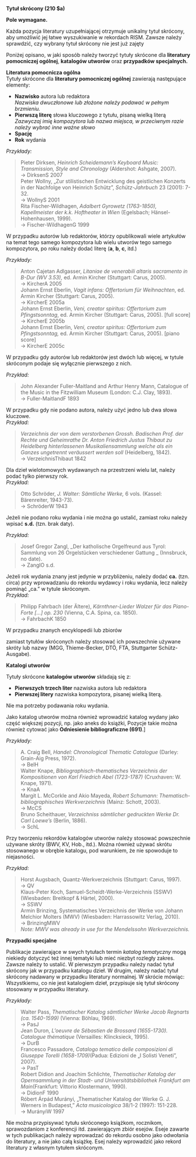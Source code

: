 

**Tytuł skrócony (210 $a)**

**Pole wymagane.**

Każda pozycja literatury uzupełniającej otrzymuje unikalny tytuł skrócony, aby umożliwić jej łatwe wyszukiwanie w rekordach RISM. Zawsze należy sprawdzić, czy wybrany tytuł skrócony nie jest już zajęty  

Poniżej opisano, w jaki sposób należy tworzyć tytuły skrócone dla **literatury pomocniczej ogólnej**, **katalogów utworów** oraz **przypadków specjalnych.**

**Literatura pomocnicza ogólna**    
Tytuły skrócone dla **literatury pomocniczej ogólnej** zawierają następujące elementy:

- **Nazwisko** autora lub redaktora  
_Nazwiska dwuczłonowe lub złożone należy podawać w pełnym brzmieniu._  
- **Pierwszą literę** słowa kluczowego z tytułu, pisaną wielką literą  
_Zazwyczaj imię kompozytora lub nazwa miejsca, w przeciwnym razie należy wybrać inne ważne słowo_  
- **Spację**
- **Rok** wydania

_Przykłady:_

> Pieter Dirksen, _Heinrich Scheidemann’s Keyboard Music: Transmission, Style and Chronology_ (Aldershot: Ashgate, 2007).  
>             → DirksenS 2007  
> Peter Wollny, „Zur stilistischen Entwicklung des geistlichen Konzerts in der Nachfolge von Heinrich Schütz”, _Schütz-Jahrbuch_ 23 (2001): 7-32.  
>             → WollnyS 2001  
> Rita Fischer-Wildhagen, _Adalbert Gyrowetz (1763-1850), Kapellmeister der k.k. Hoftheater in Wien_ (Egelsbach; Hänsel-Hohenhausen, 1999).  
>             → Fischer-WildhagenG 1999



W przypadku autorów lub redaktorów, którzy opublikowali wiele artykułów na temat tego samego kompozytora lub wielu utworów tego samego kompozytora, po roku należy dodać literę (**a**, **b**, **c**, itd.)   



_Przykłady:_

> Anton Cajetan Adlgasser, _Litaniae de venerabili altaris sacramento in B-Dur (WV 3.53),_ ed. Armin Kircher (Stuttgart: Carus, 2005).  
>             → KircherA 2005  
> Johann Ernst Eberlin, _Vagit infans: Offertorium für Weihnachten_, ed. Armin Kircher (Stuttgart: Carus, 2005).  
>             → KircherE 2005a  
> Johann Ernst Eberlin, _Veni, creator spiritus: Offertorium zum Pfingstsonntag_, ed. Armin Kircher (Stuttgart: Carus, 2005). [full score]  
>             → KircherE 2005b  
> Johann Ernst Eberlin, _Veni, creator spiritus: Offertorium zum Pfingstsonntag,_ ed. Armin Kircher (Stuttgart: Carus, 2005). [piano score]  
>             → KircherE 2005c

W przypadku gdy autorów lub redaktorów jest dwóch lub więcej, w tytule skróconym podaje się wyłącznie pierwszego z nich.



_Przykład:_  

> John Alexander Fuller-Maitland and Arthur Henry Mann, Catalogue of the Music in the Fitzwilliam Museum (London: C.J. Clay, 1893).  
>             → Fuller-MaitlandF 1893


W przypadku gdy nie podano autora, należy użyć jedno lub dwa słowa kluczowe.  
_Przykład:_

> _Verzeichnis der von dem verstorbenen Grossh. Badischen Prof. der Rechte und Geheimrathe Dr. Anton Friedrich Justus Thibaut zu Heidelberg hinterlassenen Musikaliensammlung welche als ein Ganzes ungetrennt veräussert werden soll_ (Heidelberg, 1842).  
>             → VerzeichnisThibaut 1842



Dla dzieł wielotomowych wydawanych na przestrzeni wielu lat, należy podać tylko pierwszy rok.   
_Przykład:_

> Otto Schröder, _J. Walter: Sämtliche Werke,_ 6 vols. (Kassel: Bärenreiter, 1943-73).  
>             → SchröderW 1943

Jeżeli nie podano roku wydania i nie można go ustalić, zamiast roku należy wpisać **s.d.** (tzn. brak daty).

_Przykład:_

> Josef Gregor Zangl, _Der katholische Orgelfreund aus Tyrol: Sammlung von 26 Orgelstücken verschiedener Gattung _ (Innsbruck, no date).  
>             → ZanglO s.d.


Jeżeli rok wydania znany jest jedynie w przybliżeniu, należy dodać **ca.** (tzn. circa) przy wprowadzaniu do rekordu wydawcy i roku wydania, lecz należy pominąć „ca.” w tytule skróconym.  
_Przykład:_  

> Philipp Fahrbach (der Ältere), _Kärnthner-Lieder Walzer für das Piano-Forte [...] op. 230_ (Vienna, C.A. Spina, ca. 1850).  
>             → FahrbachK 1850

W przypadku znanych encyklopedii lub zbiorów  

 zamiast tytułów skróconych należy stosować ich powszechnie używane skróty lub nazwy (MGG, Thieme-Becker, DTÖ, FTA, Stuttgarter Schütz-Ausgabe).



**Katalogi utworów**

Tytuły skrócone **katalogów utworów** składają się z:

- **Pierwszych trzech liter** nazwiska autora lub redaktora  
- **Pierwszej litery** nazwiska kompozytora, pisanej wielką literą.

Nie ma potrzeby podawania roku wydania.  

Jako katalog utworów można również wprowadzić  katalog wydany jako część większej pozycji, np. jako aneks do książki, Pozycje takie można również cytować jako  **Odniesienie bibliograficzne (691)**.]

_Przykłady:_

> A. Craig Bell, _Handel: Chronological Thematic Catalogue_ (Darley: Grain-Aig Press, 1972).  
>             → BelH  
> Walter Knape, _Bibliographisch-thematisches Verzeichnis der Kompositionen von Karl Friedrich Abel (1723-1787)_ (Cruxhaven: W. Knape, 1971).  
>             → KnaA  
> Margit L. McCorkle and Akio Mayeda, _Robert Schumann: Thematisch-bibliographisches Werkverzeichnis_ (Mainz: Schott, 2003).  
>             → McCS  
> Bruno Scheithauer, _Verzeichniss sämtlicher gedruckten Werke Dr. Carl Loewe’s_ (Berlin, 1886).  
>          → SchL

Przy tworzeniu rekordów katalogów utworów należy stosować powszechnie używane skróty (BWV, KV, Hob., itd.). Można również używać skrótu stosowanego w obrębie katalogu, pod warunkiem, że nie spowoduje to niejasności.



_Przykład:_  

> Horst Augsbach, Quantz-Werkverzeichnis (Stuttgart: Carus, 1997).  
>            → QV  
> Klaus-Peter Koch, Samuel-Scheidt-Werke-Verzeichnis (SSWV) (Wiesbaden: Breitkopf & Härtel, 2000).  
>            → SSWV  
> Armin Brinzing,  Systematisches Verzeichnis der Werke von Johann Melchior Molters (MWV) (Wiesbaden: Harrassowitz Verlag, 2010).  
>            → BrinzingMWV  
>                _Note: MWV was already in use for the Mendelssohn Werkverzeichnis._



**Przypadki specjalne**

Publikacje zawierające w swych tytułach termin _katalog tematyczny_ mogą niekiedy dotyczyć też innej tematyki lub mieć niezbyt rozległy zakres. Zawsze należy to ustalić. W pierwszym przypadku należy nadać tytuł skrócony jak w przypadku katalogu dzieł. W drugim, należy nadać tytuł skrócony nadawany w przypadku literatury normalnej. W skrócie mówiąc: Wszystkiemu, co nie jest katalogiem dzieł, przypisuje się tytuł skrócony stosowany w przypadku literatury.

_Przykłady:_

> Walter Pass, _Thematischer Katalog sämtlicher Werke Jacob Regnarts (ca. 1540-1599)_ (Vienna: Böhlau, 1969).  
>             → PasJ  
> Jean Duron, _L’oeuvre de Sébastien de Brossard (1655-1730). Catalogue thématique_ (Versailles: Klincksieck, 1995).  
>             → DurB  
> Francesco Passadore, _Catalogo tematico delle composizioni di Giuseppe Torelli (1658-1709)_(Padua: Edizioni de „I Solisti Veneti”, 2007).  
>             → PasT  
> Robert Didion and Joachim Schlichte, _Thematischer Katalog der Opernsammlung in der Stadt- und Universitätsbibliothek Frankfurt am Main_(Frankfurt: Vittorio Klostermann, 1990).  
>             → DidionF 1990  
> Róbert Árpád Murányi, „Thematischer Katalog der Werke G. J. Werners in Budapest,” _Acta musicologica_ 38/1-2 (1997): 151-228.  
>             → MurányiW 1997



Nie można przypisywać tytułu skróconego książkom, rocznikom, sprawozdaniom z konferencji  itd. zawierającym zbiór esejów. Eseje zawarte w tych publikacjach należy wprowadzać do rekordu osobno jako odwołania do literatury, a nie jako całą książkę. Esej należy wprowadzić jako rekord literatury z własnym tytułem skróconym.
